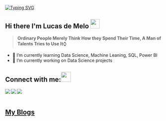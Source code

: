 [![Typing SVG](https://readme-typing-svg.herokuapp.com?color=1E90FF&size=29&multiline=true&width=700&lines=Welcome+To+Lucas+Melo's+GitHub+Profile)](https://git.io/typing-svg)


## Hi there I'm Lucas de Melo <img src="https://github.com/TheDudeThatCode/TheDudeThatCode/blob/master/Assets/Mario_Hello_Big.gif" height="30px">
> **Ordinary People Merely Think How they Spend Their Time,
A Man of Talents Tries to Use It**⌚

- 🌱 I’m currently learning Data Science, Machine Leaning, SQL, Power BI
- 🔭 I’m currently working on Data Science projects

## Connect with me:<img src="https://github.com/TheDudeThatCode/TheDudeThatCode/blob/master/Assets/Handshake.gif" height="32px">
<a href="linkedin.com/in/lucasmelo-silva" target="blank" >
  <img align="left"  src="https://img.shields.io/badge/LinkedIn-0077B5?style=for-the-badge&logo=linkedin&logoColor=white" />
  </a>
<a href="https://mobile.twitter.com/_lucasmelo1" target="blank" >
    <img align="left" src="https://img.shields.io/badge/Twitter-1DA1F2?style=for-the-badge&logo=twitter&logoColor=white"/>
  </a>
  <a href="https://www.instagram.com/lucas_melo/">
    <img align="left"  src="https://img.shields.io/badge/Instagram-E4405F?style=for-the-badge&logo=instagram&logoColor=white" />

  <br>
  <br>
 
## My Blogs
<a href="https://mobile.twitter.com/_lucasmelo1" target="blank" >
    <img align="left" src=""
  </a>
